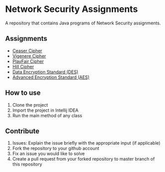 # Network Security Assignments

A repository that contains Java programs of Network Security assignments.

## Assignments
- [Ceaser Cipher](https://github.com/Grandolf49/network-security-assignments/blob/master/src/com/chinmay/CeaserCipher.java)
- [Vigenere Cipher](https://github.com/Grandolf49/network-security-assignments/blob/master/src/com/chinmay/VigenereCipher.java)
- [PlayFair Cipher](https://github.com/Grandolf49/network-security-assignments/blob/master/src/com/chinmay/PlayFairCipher.java)
- [Hill Cipher](https://github.com/Grandolf49/network-security-assignments/blob/master/src/com/chinmay/HillCipher.java)
- [Data Encryption Standard (DES)](https://github.com/Grandolf49/network-security-assignments/blob/master/src/com/chinmay/des/DES.java)
- [Advanced Encryption Standard (AES)](https://github.com/Grandolf49/network-security-assignments/blob/master/src/com/chinmay/aes/AES.java)

## How to use
1. Clone the project
2. Import the project in Intellij IDEA
3. Run the main method of any class

## Contribute

1. Issues: Explain the issue briefly with the appropriate input (if applicable)
2. Fork the repository to your github account
3. Fix an issue you would like to solve
4. Create a pull request from your forked repository to master branch of this repository